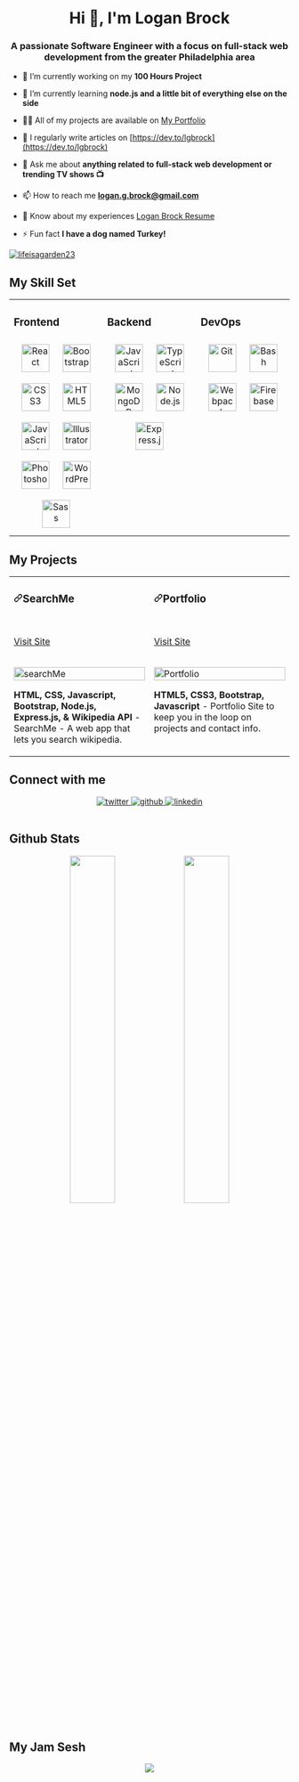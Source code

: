 <h1 align="center">Hi 👋, I'm Logan Brock</h1>
<h3 align="center">A passionate Software Engineer with a focus on full-stack web development from the greater Philadelphia area</h3>

- 🔭 I’m currently working on my **100 Hours Project**

- 🌱 I’m currently learning **node.js and a little bit of everything else on the side**

- 👨‍💻 All of my projects are available on [My Portfolio](https://logangbrock.com/)

- 📝 I regularly write articles on [https://dev.to/lgbrock](https://dev.to/lgbrock)

- 💬 Ask me about **anything related to full-stack web development or trending TV shows 📺**

- 📫 How to reach me **logan.g.brock@gmail.com**

- 📄 Know about my experiences [Logan Brock Resume](https://docs.google.com/document/d/1JStFRFbtGhut7eb369d8tZm0xGUdCfU3Qs6vGDmam0E/edit?usp=sharing)

- ⚡ Fun fact **I have a dog named Turkey!**

<p align="left"> <a href="https://twitter.com/lifeisagarden23" target="blank"><img src="https://img.shields.io/twitter/follow/lifeisagarden23?logo=twitter&style=for-the-badge" alt="lifeisagarden23" /></a> </p>

## My Skill Set  
<table><tr><td valign="top" width="33%">
 
### Frontend  
 
<div align="center">  
<img style="margin: 10px" src="https://profilinator.rishav.dev/skills-assets/react-original-wordmark.svg" alt="React" height="50" />  
<img style="margin: 10px" src="https://profilinator.rishav.dev/skills-assets/bootstrap-plain.svg" alt="Bootstrap" height="50" />  
<img style="margin: 10px" src="https://profilinator.rishav.dev/skills-assets/css3-original-wordmark.svg" alt="CSS3" height="50" />  
<img style="margin: 10px" src="https://profilinator.rishav.dev/skills-assets/html5-original-wordmark.svg" alt="HTML5" height="50" />  
<img style="margin: 10px" src="https://profilinator.rishav.dev/skills-assets/javascript-original.svg" alt="JavaScript" height="50" />  
<img style="margin: 10px" src="https://profilinator.rishav.dev/skills-assets/adobe_illustrator-icon.svg" alt="Illustrator" height="50" />    
<img style="margin: 10px" src="https://profilinator.rishav.dev/skills-assets/photoshop-plain.svg" alt="Photoshop" height="50" />  
<img style="margin: 10px" src="https://profilinator.rishav.dev/skills-assets/wordpress.png" alt="WordPress" height="50" />  
<img style="margin: 10px" src="https://profilinator.rishav.dev/skills-assets/sass-original.svg" alt="Sass" height="50" />  
</div>
</td><td valign="top" width="33%">
 
### Backend  
 
<div align="center">  
<img style="margin: 10px" src="https://profilinator.rishav.dev/skills-assets/javascript-original.svg" alt="JavaScript" height="50" />  
<img style="margin: 10px" src="https://profilinator.rishav.dev/skills-assets/typescript-original.svg" alt="TypeScript" height="50" />  
<img style="margin: 10px" src="https://profilinator.rishav.dev/skills-assets/mongodb-original-wordmark.svg" alt="MongoDB" height="50" />  
<img style="margin: 10px" src="https://profilinator.rishav.dev/skills-assets/nodejs-original-wordmark.svg" alt="Node.js" height="50" />  
<img style="margin: 10px" src="https://profilinator.rishav.dev/skills-assets/express-original-wordmark.svg" alt="Express.js" height="50" />  
</div>
</td><td valign="top" width="33%">
 
### DevOps  
<div align="center">    
<img style="margin: 10px" src="https://profilinator.rishav.dev/skills-assets/git-scm-icon.svg" alt="Git" height="50" />  
<img style="margin: 10px" src="https://profilinator.rishav.dev/skills-assets/gnu_bash-icon.svg" alt="Bash" height="50" />  
<img style="margin: 10px" src="https://profilinator.rishav.dev/skills-assets/webpack-original.svg" alt="Webpack" height="50" />  
<img style="margin: 10px" src="https://profilinator.rishav.dev/skills-assets/firebase.png" alt="Firebase" height="50" />  
</div>
</td></tr></table> 

## My Projects
<article>
      <div>
  <div>
<table>
  <tbody><tr>
    <td width="33%" valign="top">
      <h3><a id="user-content-travelaraorg" class="anchor" aria-hidden="true" href="#travelaraorg"><svg class="octicon octicon-link" viewBox="0 0 16 16" version="1.1" width="16" height="16" aria-hidden="true"><path fill-rule="evenodd" d="M7.775 3.275a.75.75 0 001.06 1.06l1.25-1.25a2 2 0 112.83 2.83l-2.5 2.5a2 2 0 01-2.83 0 .75.75 0 00-1.06 1.06 3.5 3.5 0 004.95 0l2.5-2.5a3.5 3.5 0 00-4.95-4.95l-1.25 1.25zm-4.69 9.64a2 2 0 010-2.83l2.5-2.5a2 2 0 012.83 0 .75.75 0 001.06-1.06 3.5 3.5 0 00-4.95 0l-2.5 2.5a3.5 3.5 0 004.95 4.95l1.25-1.25a.75.75 0 00-1.06-1.06l-1.25 1.25a2 2 0 01-2.83 0z"></path></svg></a>SearchMe</h3>
        <br>
        <p><a href="https://lgbrock.github.io/search_app_tutorial/index.html" rel="nofollow">Visit Site</a></p>
        <br>
        <a href="https://lgbrock.github.io/search_app_tutorial/index.html" rel="nofollow">
            <img src="https://media.giphy.com/media/RlFBMAzy5xGFXfVSAA/source.gif" width="100%" alt="searchMe" data-canonical-src="https://media.giphy.com/media/RlFBMAzy5xGFXfVSAA/source.gif" style="max-width:100%;">
        </a>
        <p><strong>HTML, CSS, Javascript, Bootstrap, Node.js, Express.js, &amp; Wikipedia API </strong> - SearchMe - A web app that lets you search wikipedia.</p>
    </td>
    <td width="33%" valign="top">
      <h3><a id="user-content-portfolio" class="anchor" aria-hidden="true" href="#portfolio"><svg class="octicon octicon-link" viewBox="0 0 16 16" version="1.1" width="16" height="16" aria-hidden="true"><path fill-rule="evenodd" d="M7.775 3.275a.75.75 0 001.06 1.06l1.25-1.25a2 2 0 112.83 2.83l-2.5 2.5a2 2 0 01-2.83 0 .75.75 0 00-1.06 1.06 3.5 3.5 0 004.95 0l2.5-2.5a3.5 3.5 0 00-4.95-4.95l-1.25 1.25zm-4.69 9.64a2 2 0 010-2.83l2.5-2.5a2 2 0 012.83 0 .75.75 0 001.06-1.06 3.5 3.5 0 00-4.95 0l-2.5 2.5a3.5 3.5 0 004.95 4.95l1.25-1.25a.75.75 0 00-1.06-1.06l-1.25 1.25a2 2 0 01-2.83 0z"></path></svg></a>Portfolio</h3>
        <br>
        <p> <a href="https://logangbrock.com/#home" rel="nofollow">Visit Site</a></p>
        <br>
        <a href="https://logangbrock.com/#home" rel="nofollow">
            <img src="https://media.giphy.com/media/ejgSTs3oAJ667S1J3u/giphy.gif" width="100%" alt="Portfolio" data-canonical-src="https://media.giphy.com/media/ejgSTs3oAJ667S1J3u/giphy.gif" style="max-width:100%;">
        </a>
        <p><strong>HTML5, CSS3, Bootstrap, Javascript</strong> - Portfolio Site to keep you in the loop on projects and contact info.</p>
    </td>
  </tr>
</tbody></table>
</article>
      </div>
  </div>

## Connect with me  

<div align="center">
<a href="https://twitter.com/lifeisagarden23" target="_blank">
<img src=https://img.shields.io/badge/twitter-%2300acee.svg?&style=for-the-badge&logo=twitter&logoColor=white alt=twitter />
</a>
<a href="https://github.com/lgbrock" target="_blank">
<img src=https://img.shields.io/badge/github-%2324292e.svg?&style=for-the-badge&logo=github&logoColor=white alt=github />
</a>
<a href="https://linkedin.com/in/loganbrock" target="_blank">
<img src=https://img.shields.io/badge/linkedin-%231E77B5.svg?&style=for-the-badge&logo=linkedin&logoColor=white alt=linkedin  />
</a>  
</div>  
<br/>

## Github Stats  

<div align="center"><img src="https://github-readme-stats.vercel.app/api?username=lgbrock&show_icons=true&locale=en" align="center" width="40%"/>
<img src="https://github-readme-streak-stats.herokuapp.com/?user=lgbrock" align="center" width="40%"/>
</div> 

## My Jam Sesh 

<div align="center"><img src="https://spotify-github-profile.vercel.app/api/view?uid=loganbrock12&cover_image=true&theme=default" /></div>  

<br/> 
